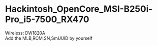# Hackintosh_OpenCore_MSI-B250i-Pro_i5-7500_RX470

Wireless: DW1820A  
Add the MLB,ROM,SN,SmUUID by yourself  
